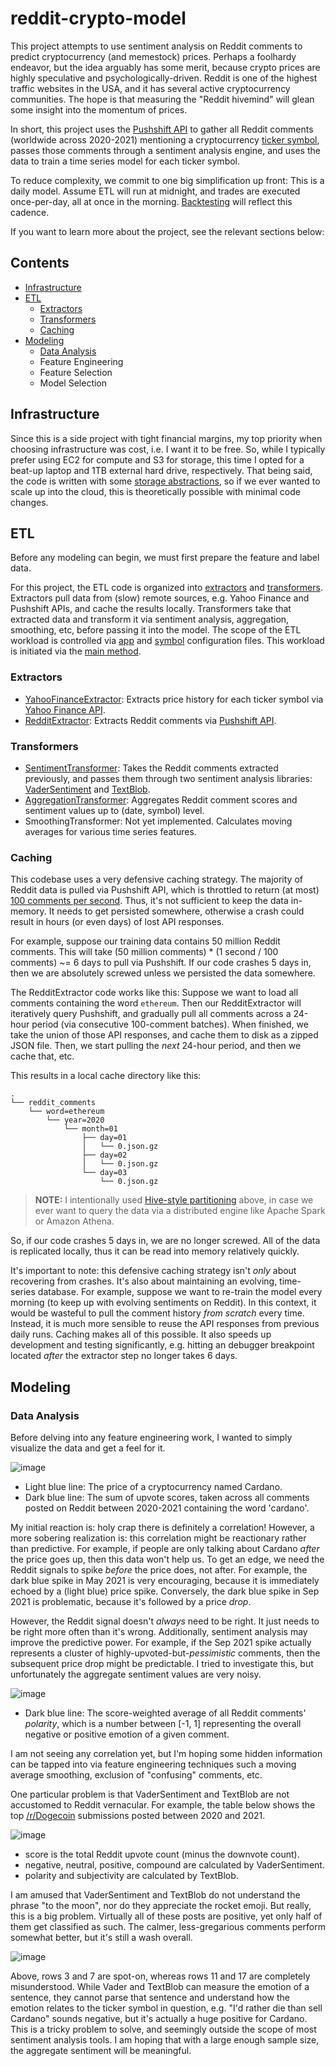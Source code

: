 # reddit-crypto-model

This project attempts to use sentiment analysis on Reddit comments to predict cryptocurrency (and memestock) prices.  Perhaps a foolhardy endeavor, but the idea arguably has some merit, because crypto prices are highly speculative and psychologically-driven.  Reddit is one of the highest traffic websites in the USA, and it has several active cryptocurrency communities.  The hope is that measuring the "Reddit hivemind" will glean some insight into the momentum of prices.

In short, this project uses the [Pushshift API](https://github.com/pushshift/api) to gather all Reddit comments (worldwide across 2020-2021) mentioning a cryptocurrency [ticker symbol](https://coinmarketcap.com/alexandria/glossary/ticker-symbol), passes those comments through a sentiment analysis engine, and uses the data to train a time series model for each ticker symbol.

To reduce complexity, we commit to one big simplification up front:  This is a daily model.  Assume ETL will run at midnight, and trades are executed once-per-day, all at once in the morning.  [Backtesting](https://www.investopedia.com/terms/b/backtesting.asp) will reflect this cadence.

If you want to learn more about the project, see the relevant sections below:



## Contents

- [Infrastructure](#infrastructure)
- [ETL](#etl)
    - [Extractors](#extractors)
    - [Transformers](#transformers)
    - [Caching](#caching)
- [Modeling](#modeling)
    - [Data Analysis](#data-analysis)
    - Feature Engineering
    - Feature Selection
    - Model Selection



## Infrastructure

Since this is a side project with tight financial margins, my top priority when choosing infrastructure was cost, i.e. I want it to be free.  So, while I typically prefer using EC2 for compute and S3 for storage, this time I opted for a beat-up laptop and 1TB external hard drive, respectively.  That being said, the code is written with some [storage abstractions](rcm/core/cache.py), so if we ever wanted to scale up into the cloud, this is theoretically possible with minimal code changes.



## ETL

Before any modeling can begin, we must first prepare the feature and label data.

For this project, the ETL code is organized into [extractors](rcm/extractors) and [transformers](rcm/transformers).  Extractors pull data from (slow) remote sources, e.g. Yahoo Finance and Pushshift APIs, and cache the results locally.  Transformers take that extracted data and transform it via sentiment analysis, aggregation, smoothing, etc, before passing it into the model.  The scope of the ETL workload is controlled via [app](rcm/core/config.yaml) and [symbol](rcm/core/symbols.yaml) configuration files.  This workload is initiated via the [main method](main.py).


### Extractors

- [YahooFinanceExtractor](rcm/extractors/yahoo.py):  Extracts price history for each ticker symbol via [Yahoo Finance API](https://github.com/ranaroussi/yfinance).
- [RedditExtractor](rcm/extractors/reddit.py):  Extracts Reddit comments via [Pushshift API](https://github.com/pushshift/api).


### Transformers

- [SentimentTransformer](rcm/transformers/sentiment.py):  Takes the Reddit comments extracted previously, and passes them through two sentiment analysis libraries:  [VaderSentiment](https://github.com/cjhutto/vaderSentiment) and [TextBlob](https://github.com/sloria/TextBlob).
- [AggregationTransformer](rcm/transformers/aggregation.py):  Aggregates Reddit comment scores and sentiment values up to (date, symbol) level.
- SmoothingTransformer:  Not yet implemented.  Calculates moving averages for various time series features.


### Caching

This codebase uses a very defensive caching strategy.  The majority of Reddit data is pulled via Pushshift API, which is throttled to return (at most) [100 comments per second](https://www.reddit.com/r/pushshift/comments/ih66b8/difference_between_size_and_limit_and_are_they/).  Thus, it's not sufficient to keep the data in-memory.  It needs to get persisted somewhere, otherwise a crash could result in hours (or even days) of lost API responses.

For example, suppose our training data contains 50 million Reddit comments.  This will take (50 million comments) * (1 second / 100 comments) ~= 6 days to pull via Pushshift.  If our code crashes 5 days in, then we are absolutely screwed unless we persisted the data somewhere.

The RedditExtractor code works like this:  Suppose we want to load all comments containing the word `ethereum`.  Then our RedditExtractor will iteratively query Pushshift, and gradually pull all comments across a 24-hour period (via consecutive 100-comment batches).  When finished, we take the union of those API responses, and cache them to disk as a zipped JSON file.  Then, we start pulling the *next* 24-hour period, and then we cache that, etc.

This results in a local cache directory like this:

```text
.
└── reddit_comments
    └── word=ethereum
        └── year=2020
            └── month=01
                ├── day=01
                │   └── 0.json.gz
                ├── day=02
                │   └── 0.json.gz
                └── day=03
                    └── 0.json.gz
```

> **NOTE:**  I intentionally used [Hive-style partitioning](https://athena.guide/articles/hive-style-partitioning) above, in case we ever want to query the data via a distributed engine like Apache Spark or Amazon Athena.

So, if our code crashes 5 days in, we are no longer screwed.  All of the data is replicated locally, thus it can be read into memory relatively quickly.

It's important to note:  this defensive caching strategy isn't *only* about recovering from crashes.  It's also about maintaining an evolving, time-series database.  For example, suppose we want to re-train the model every morning (to keep up with evolving sentiments on Reddit).  In this context, it would be wasteful to pull the comment history *from scratch* every time.  Instead, it is much more sensible to reuse the API responses from previous daily runs.  Caching makes all of this possible.  It also speeds up development and testing significantly, e.g. hitting an debugger breakpoint located *after* the extractor step no longer takes 6 days.



## Modeling

### Data Analysis

Before delving into any feature engineering work, I wanted to simply visualize the data and get a feel for it.

![image](docs/cardano1.PNG)

- Light blue line:  The price of a cryptocurrency named Cardano.
- Dark blue line:  The sum of upvote scores, taken across all comments posted on Reddit between 2020-2021 containing the word 'cardano'.

My initial reaction is:  holy crap there is definitely a correlation!  However, a more sobering realization is:  this correlation might be reactionary rather than predictive.  For example, if people are only talking about Cardano *after* the price goes up, then this data won't help us.  To get an edge, we need the Reddit signals to spike *before* the price does, not after.  For example, the dark blue spike in May 2021 is very encouraging, because it is immediately echoed by a (light blue) price spike.  Conversely, the dark blue spike in Sep 2021 is problematic, because it's followed by a price *drop*.

However, the Reddit signal doesn't *always* need to be right.  It just needs to be right more often than it's wrong.  Additionally, sentiment analysis may improve the predictive power.  For example, if the Sep 2021 spike actually represents a cluster of highly-upvoted-but-*pessimistic* comments, then the subsequent price drop might be predictable.  I tried to investigate this, but unfortunately the aggregate sentiment values are very noisy.

![image](docs/cardano2.PNG)

- Dark blue line:  The score-weighted average of all Reddit comments' _polarity_, which is a number between [-1, 1] representing the overall negative or positive emotion of a given comment.

I am not seeing any correlation yet, but I'm hoping some hidden information can be tapped into via feature engineering techniques such a moving average smoothing, exclusion of "confusing" comments, etc.

One particular problem is that VaderSentiment and TextBlob are not accustomed to Reddit vernacular.  For example, the table below shows the top [/r/Dogecoin](https://www.reddit.com/r/dogecoin) submissions posted between 2020 and 2021.

![image](docs/dogecoin1.PNG)

- score is the total Reddit upvote count (minus the downvote count).
- negative, neutral, positive, compound are calculated by VaderSentiment.
- polarity and subjectivity are calculated by TextBlob.

I am amused that VaderSentiment and TextBlob do not understand the phrase "to the moon", nor do they appreciate the rocket emoji.  But really, this is a big problem.  Virtually all of these posts are positive, yet only half of them get classified as such.  The calmer, less-gregarious comments perform somewhat better, but it's still a wash overall.

![image](docs/cardano3.PNG)

Above, rows 3 and 7 are spot-on, whereas rows 11 and 17 are completely misunderstood.  While Vader and TextBlob can measure the emotion of a sentence, they cannot parse that sentence and understand how the emotion relates to the ticker symbol in question, e.g. "I'd rather die than sell Cardano" sounds negative, but it's actually a huge positive for Cardano.  This is a tricky problem to solve, and seemingly outside the scope of most sentiment analysis tools.  I am hoping that with a large enough sample size, the aggregate sentiment will be meaningful.
